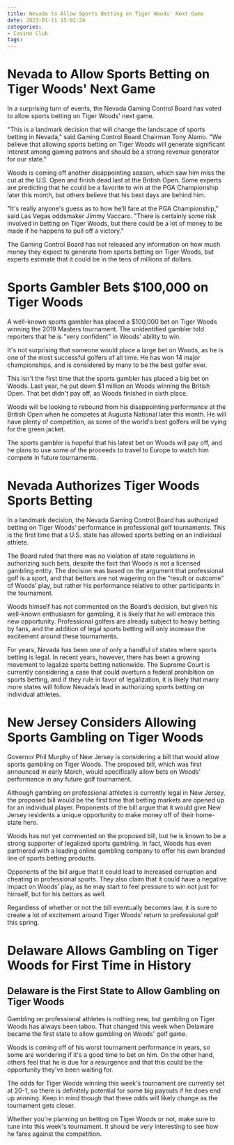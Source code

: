```yaml
---
title: Nevada to Allow Sports Betting on Tiger Woods' Next Game
date: 2023-01-11 15:02:24
categories:
- Casino Club
tags:
---
```



#  Nevada to Allow Sports Betting on Tiger Woods' Next Game

In a surprising turn of events, the Nevada Gaming Control Board has voted to allow sports betting on Tiger Woods' next game.

"This is a landmark decision that will change the landscape of sports betting in Nevada," said Gaming Control Board Chairman Tony Alamo. "We believe that allowing sports betting on Tiger Woods will generate significant interest among gaming patrons and should be a strong revenue generator for our state."

Woods is coming off another disappointing season, which saw him miss the cut at the U.S. Open and finish dead last at the British Open. Some experts are predicting that he could be a favorite to win at the PGA Championship later this month, but others believe that his best days are behind him.

"It's really anyone's guess as to how he'll fare at the PGA Championship," said Las Vegas oddsmaker Jimmy Vaccaro. "There is certainly some risk involved in betting on Tiger Woods, but there could be a lot of money to be made if he happens to pull off a victory."

The Gaming Control Board has not released any information on how much money they expect to generate from sports betting on Tiger Woods, but experts estimate that it could be in the tens of millions of dollars.

#  Sports Gambler Bets $100,000 on Tiger Woods 

A well-known sports gambler has placed a $100,000 bet on Tiger Woods winning the 2019 Masters tournament. The unidentified gambler told reporters that he is "very confident" in Woods' ability to win.

It's not surprising that someone would place a large bet on Woods, as he is one of the most successful golfers of all time. He has won 14 major championships, and is considered by many to be the best golfer ever.

This isn't the first time that the sports gambler has placed a big bet on Woods. Last year, he put down $1 million on Woods winning the British Open. That bet didn't pay off, as Woods finished in sixth place.

Woods will be looking to rebound from his disappointing performance at the British Open when he competes at Augusta National later this month. He will have plenty of competition, as some of the world's best golfers will be vying for the green jacket.

The sports gambler is hopeful that his latest bet on Woods will pay off, and he plans to use some of the proceeds to travel to Europe to watch him compete in future tournaments.

#  Nevada Authorizes Tiger Woods Sports Betting 

In a landmark decision, the Nevada Gaming Control Board has authorized betting on Tiger Woods’ performance in professional golf tournaments. This is the first time that a U.S. state has allowed sports betting on an individual athlete.

The Board ruled that there was no violation of state regulations in authorizing such bets, despite the fact that Woods is not a licensed gambling entity. The decision was based on the argument that professional golf is a sport, and that bettors are not wagering on the “result or outcome” of Woods’ play, but rather his performance relative to other participants in the tournament.

Woods himself has not commented on the Board’s decision, but given his well-known enthusiasm for gambling, it is likely that he will embrace this new opportunity. Professional golfers are already subject to heavy betting by fans, and the addition of legal sports betting will only increase the excitement around these tournaments.

For years, Nevada has been one of only a handful of states where sports betting is legal. In recent years, however, there has been a growing movement to legalize sports betting nationwide. The Supreme Court is currently considering a case that could overturn a federal prohibition on sports betting, and if they rule in favor of legalization, it is likely that many more states will follow Nevada’s lead in authorizing sports betting on individual athletes.

#  New Jersey Considers Allowing Sports Gambling on Tiger Woods 

Governor Phil Murphy of New Jersey is considering a bill that would allow sports gambling on Tiger Woods. The proposed bill, which was first announced in early March, would specifically allow bets on Woods’ performance in any future golf tournament.

Although gambling on professional athletes is currently legal in New Jersey, the proposed bill would be the first time that betting markets are opened up for an individual player. Proponents of the bill argue that it would give New Jersey residents a unique opportunity to make money off of their home-state hero.

Woods has not yet commented on the proposed bill, but he is known to be a strong supporter of legalized sports gambling. In fact, Woods has even partnered with a leading online gambling company to offer his own branded line of sports betting products.

Opponents of the bill argue that it could lead to increased corruption and cheating in professional sports. They also claim that it could have a negative impact on Woods’ play, as he may start to feel pressure to win not just for himself, but for his bettors as well.

Regardless of whether or not the bill eventually becomes law, it is sure to create a lot of excitement around Tiger Woods’ return to professional golf this spring.

#  Delaware Allows Gambling on Tiger Woods for First Time in History

## Delaware is the First State to Allow Gambling on Tiger Woods

Gambling on professional athletes is nothing new, but gambling on Tiger Woods has always been taboo. That changed this week when Delaware became the first state to allow gambling on Woods' golf game.

Woods is coming off of his worst tournament performance in years, so some are wondering if it's a good time to bet on him. On the other hand, others feel that he is due for a resurgence and that this could be the opportunity they've been waiting for.

The odds for Tiger Woods winning this week's tournament are currently set at 20-1, so there is definitely potential for some big payouts if he does end up winning. Keep in mind though that these odds will likely change as the tournament gets closer.

Whether you're planning on betting on Tiger Woods or not, make sure to tune into this week's tournament. It should be very interesting to see how he fares against the competition.